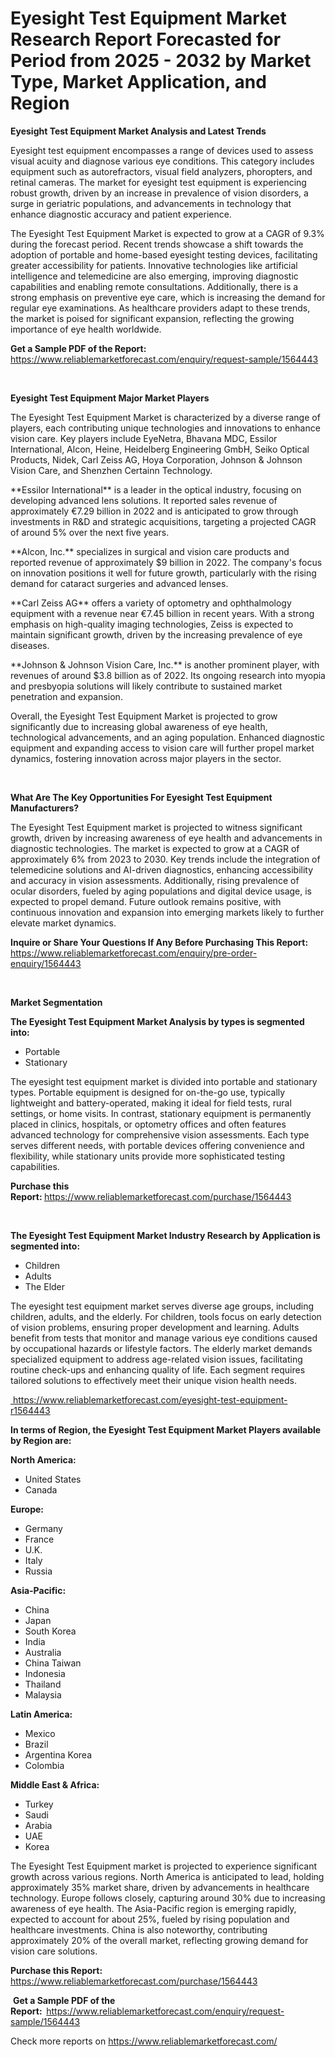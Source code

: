 <p><h1>Eyesight Test Equipment Market Research Report Forecasted for Period from 2025 -  2032 by Market Type, Market Application, and Region</h1></p><p><strong>Eyesight Test Equipment Market Analysis and Latest Trends</strong></p>
<p><p>Eyesight test equipment encompasses a range of devices used to assess visual acuity and diagnose various eye conditions. This category includes equipment such as autorefractors, visual field analyzers, phoropters, and retinal cameras. The market for eyesight test equipment is experiencing robust growth, driven by an increase in prevalence of vision disorders, a surge in geriatric populations, and advancements in technology that enhance diagnostic accuracy and patient experience.</p><p>The Eyesight Test Equipment Market is expected to grow at a CAGR of 9.3% during the forecast period. Recent trends showcase a shift towards the adoption of portable and home-based eyesight testing devices, facilitating greater accessibility for patients. Innovative technologies like artificial intelligence and telemedicine are also emerging, improving diagnostic capabilities and enabling remote consultations. Additionally, there is a strong emphasis on preventive eye care, which is increasing the demand for regular eye examinations. As healthcare providers adapt to these trends, the market is poised for significant expansion, reflecting the growing importance of eye health worldwide.</p></p>
<p><strong>Get a Sample PDF of the Report:&nbsp;</strong> <a href="https://www.reliablemarketforecast.com/enquiry/request-sample/1564443?utm_campaign=2478&utm_medium=2&utm_source=Github&utm_content=ia&utm_term=04032025&utm_id=eyesight-test-equipment">https://www.reliablemarketforecast.com/enquiry/request-sample/1564443</a></p>
<p>&nbsp;</p>
<p><strong>Eyesight Test Equipment Major Market Players</strong></p>
<p><p>The Eyesight Test Equipment Market is characterized by a diverse range of players, each contributing unique technologies and innovations to enhance vision care. Key players include EyeNetra, Bhavana MDC, Essilor International, Alcon, Heine, Heidelberg Engineering GmbH, Seiko Optical Products, Nidek, Carl Zeiss AG, Hoya Corporation, Johnson & Johnson Vision Care, and Shenzhen Certainn Technology.</p><p>**Essilor International** is a leader in the optical industry, focusing on developing advanced lens solutions. It reported sales revenue of approximately €7.29 billion in 2022 and is anticipated to grow through investments in R&D and strategic acquisitions, targeting a projected CAGR of around 5% over the next five years.</p><p>**Alcon, Inc.** specializes in surgical and vision care products and reported revenue of approximately $9 billion in 2022. The company's focus on innovation positions it well for future growth, particularly with the rising demand for cataract surgeries and advanced lenses.</p><p>**Carl Zeiss AG** offers a variety of optometry and ophthalmology equipment with a revenue near €7.45 billion in recent years. With a strong emphasis on high-quality imaging technologies, Zeiss is expected to maintain significant growth, driven by the increasing prevalence of eye diseases.</p><p>**Johnson & Johnson Vision Care, Inc.** is another prominent player, with revenues of around $3.8 billion as of 2022. Its ongoing research into myopia and presbyopia solutions will likely contribute to sustained market penetration and expansion.</p><p>Overall, the Eyesight Test Equipment Market is projected to grow significantly due to increasing global awareness of eye health, technological advancements, and an aging population. Enhanced diagnostic equipment and expanding access to vision care will further propel market dynamics, fostering innovation across major players in the sector.</p></p>
<p>&nbsp;</p>
<p><strong>What Are The Key Opportunities For Eyesight Test Equipment Manufacturers?</strong></p>
<p><p>The Eyesight Test Equipment market is projected to witness significant growth, driven by increasing awareness of eye health and advancements in diagnostic technologies. The market is expected to grow at a CAGR of approximately 6% from 2023 to 2030. Key trends include the integration of telemedicine solutions and AI-driven diagnostics, enhancing accessibility and accuracy in vision assessments. Additionally, rising prevalence of ocular disorders, fueled by aging populations and digital device usage, is expected to propel demand. Future outlook remains positive, with continuous innovation and expansion into emerging markets likely to further elevate market dynamics.</p></p>
<p><strong>Inquire or Share Your Questions If Any Before Purchasing This Report:</strong> <a href="https://www.reliablemarketforecast.com/enquiry/pre-order-enquiry/1564443?utm_campaign=2478&utm_medium=2&utm_source=Github&utm_content=ia&utm_term=04032025&utm_id=eyesight-test-equipment">https://www.reliablemarketforecast.com/enquiry/pre-order-enquiry/1564443</a></p>
<p>&nbsp;</p>
<p><strong>Market Segmentation</strong></p>
<p><strong>The Eyesight Test Equipment Market Analysis by types is segmented into:</strong></p>
<p><ul><li>Portable</li><li>Stationary</li></ul></p>
<p><p>The eyesight test equipment market is divided into portable and stationary types. Portable equipment is designed for on-the-go use, typically lightweight and battery-operated, making it ideal for field tests, rural settings, or home visits. In contrast, stationary equipment is permanently placed in clinics, hospitals, or optometry offices and often features advanced technology for comprehensive vision assessments. Each type serves different needs, with portable devices offering convenience and flexibility, while stationary units provide more sophisticated testing capabilities.</p></p>
<p><strong>Purchase this Report:&nbsp;</strong><a href="https://www.reliablemarketforecast.com/purchase/1564443?utm_campaign=2478&utm_medium=2&utm_source=Github&utm_content=ia&utm_term=04032025&utm_id=eyesight-test-equipment">https://www.reliablemarketforecast.com/purchase/1564443</a></p>
<p>&nbsp;</p>
<p><strong>The Eyesight Test Equipment Market Industry Research by Application is segmented into:</strong></p>
<p><ul><li>Children</li><li>Adults</li><li>The Elder</li></ul></p>
<p><p>The eyesight test equipment market serves diverse age groups, including children, adults, and the elderly. For children, tools focus on early detection of vision problems, ensuring proper development and learning. Adults benefit from tests that monitor and manage various eye conditions caused by occupational hazards or lifestyle factors. The elderly market demands specialized equipment to address age-related vision issues, facilitating routine check-ups and enhancing quality of life. Each segment requires tailored solutions to effectively meet their unique vision health needs.</p></p>
<p><a href="https://www.reliablemarketforecast.com/eyesight-test-equipment-r1564443?utm_campaign=2478&utm_medium=2&utm_source=Github&utm_content=ia&utm_term=04032025&utm_id=eyesight-test-equipment">&nbsp;https://www.reliablemarketforecast.com/eyesight-test-equipment-r1564443</a></p>
<p><strong>In terms of Region, the Eyesight Test Equipment Market Players available by Region are:</strong></p>
<p>
    <p> <strong> North America: </strong>
        <ul>
            <li>United States</li>
            <li>Canada</li>
        </ul>
        </p> 
    <p> <strong> Europe: </strong>
        <ul>
            <li>Germany</li>
            <li>France</li>
            <li>U.K.</li>
            <li>Italy</li>
            <li>Russia</li>
        </ul>
        </p> 
    <p> <strong> Asia-Pacific: </strong>
        <ul>
            <li>China</li>
            <li>Japan</li>
            <li>South Korea</li>
            <li>India</li>
            <li>Australia</li>
            <li>China Taiwan</li>
            <li>Indonesia</li>
            <li>Thailand</li>
            <li>Malaysia</li>
        </ul>
        </p> 
    <p> <strong> Latin America: </strong>
        <ul>
            <li>Mexico</li>
            <li>Brazil</li>
            <li>Argentina Korea</li>
            <li>Colombia</li>
        </ul>
        </p> 
    <p> <strong> Middle East & Africa: </strong>
        <ul>
            <li>Turkey</li>
            <li>Saudi</li>
            <li>Arabia</li>
            <li>UAE</li>
            <li>Korea</li>
        </ul>
    </p>
    </p>
<p><p>The Eyesight Test Equipment market is projected to experience significant growth across various regions. North America is anticipated to lead, holding approximately 35% market share, driven by advancements in healthcare technology. Europe follows closely, capturing around 30% due to increasing awareness of eye health. The Asia-Pacific region is emerging rapidly, expected to account for about 25%, fueled by rising population and healthcare investments. China is also noteworthy, contributing approximately 20% of the overall market, reflecting growing demand for vision care solutions.</p></p>
<p><strong>Purchase this Report: </strong><a href="https://www.reliablemarketforecast.com/purchase/1564443?utm_campaign=2478&utm_medium=2&utm_source=Github&utm_content=ia&utm_term=04032025&utm_id=eyesight-test-equipment">https://www.reliablemarketforecast.com/purchase/1564443</a></p>
<p>&nbsp;<strong>Get a Sample PDF of the Report:&nbsp;&nbsp;</strong><a href="https://www.reliablemarketforecast.com/enquiry/request-sample/1564443?utm_campaign=2478&utm_medium=2&utm_source=Github&utm_content=ia&utm_term=04032025&utm_id=eyesight-test-equipment">https://www.reliablemarketforecast.com/enquiry/request-sample/1564443</a></p>
<p><strong></strong></p>
<p>Check more reports on <a href="https://www.reliablemarketforecast.com/?utm_campaign=2478&utm_medium=2&utm_source=Github&utm_content=ia&utm_term=04032025&utm_id=eyesight-test-equipment">https://www.reliablemarketforecast.com/</a></p>